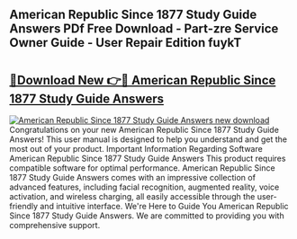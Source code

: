 ## American Republic Since 1877 Study Guide Answers PDf Free Download - Part-zre Service Owner Guide - User Repair Edition fuykT

# <h2><a href="http://bc84410.oget.top/?id=American+Republic+Since+1877+Study+Guide+Answers">🔗Download New 👉🔴 American Republic Since 1877 Study Guide Answers</a></h2>

[![American Republic Since 1877 Study Guide Answers new download](https://i.imgur.com/5g1atiW.png)](http://bc84410.oget.top/?id=American+Republic+Since+1877+Study+Guide+Answers)
Congratulations on your new American Republic Since 1877 Study Guide Answers! This user manual is designed to help you understand and get the most out of your product. Important Information Regarding Software American Republic Since 1877 Study Guide Answers This product requires compatible software for optimal performance. American Republic Since 1877 Study Guide Answers comes with an impressive collection of advanced features, including facial recognition, augmented reality, voice activation, and wireless charging, all easily accessible through the user-friendly and intuitive interface. We're Here to Guide You American Republic Since 1877 Study Guide Answers. We are committed to providing you with comprehensive support.
